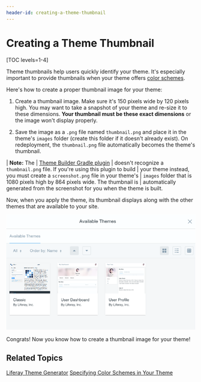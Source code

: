 ```yaml
---
header-id: creating-a-theme-thumbnail
---
```


# Creating a Theme Thumbnail

[TOC levels=1-4]

Theme thumbnails help users quickly identify your theme. It's especially
important to provide thumbnails when your theme offers 
[color schemes](/docs/7-0/tutorials/-/knowledge_base/t/specifying-color-schemes). 

Here's how to create a proper thumbnail image for your theme:

1.  Create a thumbnail image. Make sure it's 150 pixels wide by 120 pixels high.
    You may want to take a snapshot of your theme and re-size it to these
    dimensions. **Your thumbnail must be these exact dimensions** or the image 
    won't display properly. 

2.  Save the image as a `.png` file named `thumbnail.png` and place it in the
    theme's `images` folder (create this folder if it doesn't already exist). On 
    redeployment, the `thumbnail.png` file automatically becomes the theme's
    thumbnail.

| **Note:** The
| [Theme Builder Gradle plugin](/docs/7-0/reference/-/knowledge_base/r/theme-builder-gradle-plugin)
| doesn't recognize a `thumbnail.png` file. If you're using this plugin to build
| your theme instead, you must create a `screenshot.png` file in your theme's
| `images` folder that is 1080 pixels high by 864 pixels wide. The thumbnail is
| automatically generated from the screenshot for you when the theme is built.

Now, when you apply the theme, its thumbnail displays along with the other
themes that are available to your site.

![Figure 1: Your theme thumbnail is displayed with the rest of the available themes.](../../../images/available-themes-thumbnail.png)

Congrats! Now you know how to create a thumbnail image for your theme!

## Related Topics

[Liferay Theme Generator](/docs/7-0/tutorials/-/knowledge_base/t/themes-generator)
[Specifying Color Schemes in Your Theme](/docs/7-0/tutorials/-/knowledge_base/t/specifying-color-schemes)
